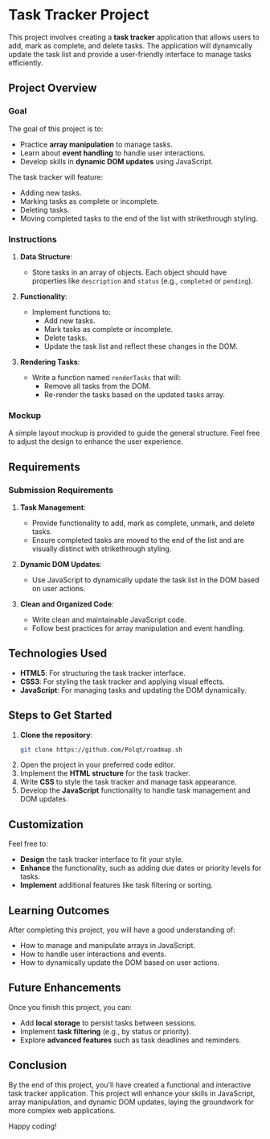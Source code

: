 # Task Tracker Project

This project involves creating a **task tracker** application that allows users to add, mark as complete, and delete tasks. The application will dynamically update the task list and provide a user-friendly interface to manage tasks efficiently.

## Project Overview

### Goal
The goal of this project is to:
- Practice **array manipulation** to manage tasks.
- Learn about **event handling** to handle user interactions.
- Develop skills in **dynamic DOM updates** using JavaScript.

The task tracker will feature:
- Adding new tasks.
- Marking tasks as complete or incomplete.
- Deleting tasks.
- Moving completed tasks to the end of the list with strikethrough styling.

### Instructions
1. **Data Structure**:
   - Store tasks in an array of objects. Each object should have properties like `description` and `status` (e.g., `completed` or `pending`).

2. **Functionality**:
   - Implement functions to:
     - Add new tasks.
     - Mark tasks as complete or incomplete.
     - Delete tasks.
     - Update the task list and reflect these changes in the DOM.

3. **Rendering Tasks**:
   - Write a function named `renderTasks` that will:
     - Remove all tasks from the DOM.
     - Re-render the tasks based on the updated tasks array.

### Mockup
A simple layout mockup is provided to guide the general structure. Feel free to adjust the design to enhance the user experience.

## Requirements

### Submission Requirements
1. **Task Management**:
   - Provide functionality to add, mark as complete, unmark, and delete tasks.
   - Ensure completed tasks are moved to the end of the list and are visually distinct with strikethrough styling.

2. **Dynamic DOM Updates**:
   - Use JavaScript to dynamically update the task list in the DOM based on user actions.

3. **Clean and Organized Code**:
   - Write clean and maintainable JavaScript code.
   - Follow best practices for array manipulation and event handling.

## Technologies Used
- **HTML5**: For structuring the task tracker interface.
- **CSS3**: For styling the task tracker and applying visual effects.
- **JavaScript**: For managing tasks and updating the DOM dynamically.

## Steps to Get Started

1. **Clone the repository**:
    ```bash
    git clone https://github.com/Polqt/roadmap.sh
    ```
2. Open the project in your preferred code editor.
3. Implement the **HTML structure** for the task tracker.
4. Write **CSS** to style the task tracker and manage task appearance.
5. Develop the **JavaScript** functionality to handle task management and DOM updates.

## Customization

Feel free to:
- **Design** the task tracker interface to fit your style.
- **Enhance** the functionality, such as adding due dates or priority levels for tasks.
- **Implement** additional features like task filtering or sorting.

## Learning Outcomes

After completing this project, you will have a good understanding of:
- How to manage and manipulate arrays in JavaScript.
- How to handle user interactions and events.
- How to dynamically update the DOM based on user actions.

## Future Enhancements

Once you finish this project, you can:
- Add **local storage** to persist tasks between sessions.
- Implement **task filtering** (e.g., by status or priority).
- Explore **advanced features** such as task deadlines and reminders.

## Conclusion

By the end of this project, you'll have created a functional and interactive task tracker application. This project will enhance your skills in JavaScript, array manipulation, and dynamic DOM updates, laying the groundwork for more complex web applications.

Happy coding!
